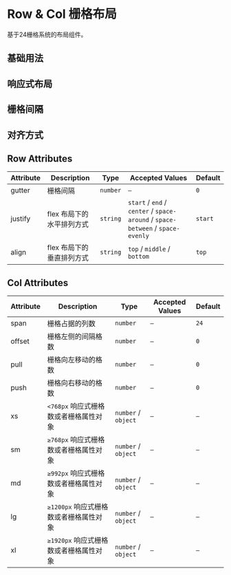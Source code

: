 # Row & Col 栅格布局

基于24栅格系统的布局组件。

## 基础用法

<demo vue="./demos/grid-basic.vue"></demo>

## 响应式布局

<demo vue="./demos/grid-responsive.vue"></demo>

## 栅格间隔

<demo vue="./demos/grid-gutter.vue"></demo>

## 对齐方式

<demo vue="./demos/grid-align.vue"></demo>

## Row Attributes

| Attribute | Description | Type | Accepted Values | Default |
|---|---|---|---|---|
| gutter | 栅格间隔 | `number` | `—` | `0` |
| justify | flex 布局下的水平排列方式 | `string` | `start` / `end` / `center` / `space-around` / `space-between` / `space-evenly` | `start` |
| align | flex 布局下的垂直排列方式 | `string` | `top` / `middle` / `bottom` | `top` |

## Col Attributes

| Attribute | Description | Type | Accepted Values | Default |
|---|---|---|---|---|
| span | 栅格占据的列数 | `number` | `—` | `24` |
| offset | 栅格左侧的间隔格数 | `number` | `—` | `0` |
| pull | 栅格向左移动的格数 | `number` | `—` | `0` |
| push | 栅格向右移动的格数 | `number` | `—` | `0` |
| xs | `<768px` 响应式栅格数或者栅格属性对象 | `number` / `object` | `—` | `—` |
| sm | `≥768px` 响应式栅格数或者栅格属性对象 | `number` / `object` | `—` | `—` |
| md | `≥992px` 响应式栅格数或者栅格属性对象 | `number` / `object` | `—` | `—` |
| lg | `≥1200px` 响应式栅格数或者栅格属性对象 | `number` / `object` | `—` | `—` |
| xl | `≥1920px` 响应式栅格数或者栅格属性对象 | `number` / `object` | `—` | `—` |